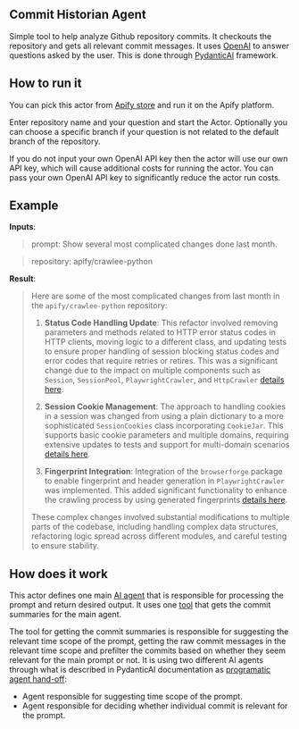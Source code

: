 ## Commit Historian Agent

Simple tool to help analyze Github repository commits.  It checkouts the repository and gets all relevant commit messages. It uses [OpenAI](https://openai.com/) to answer questions asked by the user. This is done through [PydanticAI](https://ai.pydantic.dev/) framework.

## How to run it

You can pick this actor from [Apify store](https://apify.com/josef.prochazka/commit-historian-agent) and run it on the Apify platform.

Enter repository name and your question and start the Actor.
Optionally you can choose a specific branch if your question is not related to the default branch of the repository.

If you do not input your own OpenAI API key then the actor will use our own API key, which will cause additional costs for running the actor.
You can pass your own OpenAI API key to significantly reduce the actor run costs.

## Example

**Inputs**:
> prompt: Show several most complicated changes done last month.

> repository: apify/crawlee-python

**Result**:
>Here are some of the most complicated changes from last month in the `apify/crawlee-python` repository:
>
>1. **Status Code Handling Update**: This refactor involved removing parameters and methods related to HTTP error status codes in HTTP clients, moving logic to a different class, and updating tests to ensure proper handling of session blocking status codes and error codes that require retries or retires. This was a significant change due to the impact on multiple components such as `Session`, `SessionPool`, `PlaywrightCrawler`, and `HttpCrawler` [details here](https://github.com/apify/crawlee-python/commit/6b5947125e63abdfff481b0669398fc9a7293e55).
>
>2. **Session Cookie Management**: The approach to handling cookies in a session was changed from using a plain dictionary to a more sophisticated `SessionCookies` class incorporating `CookieJar`. This supports basic cookie parameters and multiple domains, requiring extensive updates to tests and support for multi-domain scenarios [details here](https://github.com/apify/crawlee-python/commit/6523b3ade0eed53b0363ddce250c557024339b5e).
>
>3. **Fingerprint Integration**: Integration of the `browserforge` package to enable fingerprint and header generation in `PlaywrightCrawler` was implemented. This added significant functionality to enhance the crawling process by using generated fingerprints [details here](https://github.com/apify/crawlee-python/commit/2b156b4ba688f9111195422e6058dff30eb1f782).
>
>These complex changes involved substantial modifications to multiple parts of the codebase, including handling complex data structures, refactoring logic spread across different modules, and careful testing to ensure stability.


## How does it work

This actor defines one main [AI agent](https://ai.pydantic.dev/api/agent/) that is responsible for processing the prompt and return desired output. It uses one [tool](https://ai.pydantic.dev/api/tools/#pydantic_ai.tools.AgentDepsT) that gets the commit summaries for the main agent.

The tool for getting the commit summaries is responsible for suggesting the relevant time scope of the prompt, getting the raw commit messages in the relevant time scope and prefilter the commits based on whether they seem relevant for the main prompt or not. It is using two different AI agents through what is described in PydanticAI documentation as [programatic agent hand-off](https://ai.pydantic.dev/multi-agent-applications/#programmatic-agent-hand-off):
* Agent responsible for suggesting time scope of the prompt.
* Agent responsible for deciding whether individual commit is relevant for the prompt.



